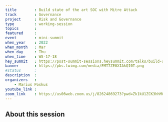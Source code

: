 ```yaml
---
title        : Build state of the art SOC with Mitre Attack
track        : Governance
project      : Risk and Governance
type         : working-session
topics       :
featured     :
event        : mini-summit
when_year    : 2022
when_month   : Mar
when_day     : Thu
when_time    : WS-17-18
hey_summit   : https://post-summit-sessions.heysummit.com/talks/build-state-of-the-art-soc-with-mitre-attck/
banner       : https://pbs.twimg.com/media/FMT7ZE0XIAkQI0T.png
#status      : 
description  :
organizers   :
    - Marius Poskus       
youtube_link : 
zoom_link    : https://us06web.zoom.us/j/82624869273?pwd=Zk1kU1ZCK3hhMGg0OVRYZGF3OTVzUT09
---
```


## About this session
